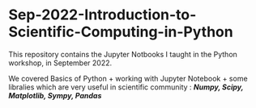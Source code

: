 # Sep-2022-Introduction-to-Scientific-Computing-in-Python
This repository contains the Jupyter Notbooks I taught in the Python workshop, in September 2022.

We covered Basics of Python + working with Jupyter Notebook + some libralies which are very useful in scientific community : ***Numpy, Scipy, Matplotlib, Sympy, Pandas***
